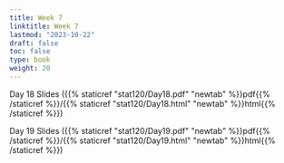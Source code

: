 ```yaml
---
title: Week 7 
linktitle: Week 7
lastmod: "2023-10-22"
draft: false  
toc: false  
type: book  
weight: 20
---
```




Day 18 Slides ({{% staticref "stat120/Day18.pdf" "newtab" %}}pdf{{% /staticref %}}/{{% staticref "stat120/Day18.html" "newtab" %}}html{{% /staticref %}})

Day 19 Slides ({{% staticref "stat120/Day19.pdf" "newtab" %}}pdf{{% /staticref %}}/{{% staticref "stat120/Day19.html" "newtab" %}}html{{% /staticref %}})

<!--

Day 20 Slides ({{% staticref "stat120/Day20.pdf" "newtab" %}}pdf{{% /staticref %}}/{{% staticref "stat120/Day20.html" "newtab" %}}html{{% /staticref %}})

-->
